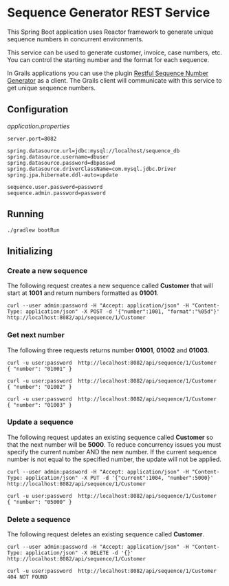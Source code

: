 # Sequence Generator REST Service

This Spring Boot application uses Reactor framework to generate unique sequence numbers in concurrent environments.

This service can be used to generate customer, invoice, case numbers, etc.
You can control the starting number and the format for each sequence.

In Grails applications you can use the plugin [Restful Sequence Number Generator](https://github.com/goeh/grails-sequence-generator-rest)
as a client. The Grails client will communicate with this service to get unique sequence numbers.

## Configuration

*application.properties*

    server.port=8082
    
    spring.datasource.url=jdbc:mysql://localhost/sequence_db
    spring.datasource.username=dbuser
    spring.datasource.password=dbpasswd
    spring.datasource.driverClassName=com.mysql.jdbc.Driver
    spring.jpa.hibernate.ddl-auto=update
    
    sequence.user.password=password
    sequence.admin.password=password

## Running

    ./gradlew bootRun

## Initializing

### Create a new sequence

The following request creates a new sequence called **Customer** that will start at **1001** and return numbers formatted as **01001**.

    curl --user admin:password -H "Accept: application/json" -H "Content-Type: application/json" -X POST -d '{"number":1001, "format":"%05d"}' http://localhost:8082/api/sequence/1/Customer

### Get next number

The following three requests returns number **01001**, **01002** and **01003**.

    curl -u user:password  http://localhost:8082/api/sequence/1/Customer
    { "number": "01001" }
    
    curl -u user:password  http://localhost:8082/api/sequence/1/Customer
    { "number": "01002" }
    
    curl -u user:password  http://localhost:8082/api/sequence/1/Customer
    { "number": "01003" }

### Update a sequence

The following request updates an existing sequence called **Customer** so that the next number will be **5000**.
To reduce concurrency issues you must specify the current number AND the new number.
If the current sequence number is not equal to the specified number, the update will not be applied.

    curl --user admin:password -H "Accept: application/json" -H "Content-Type: application/json" -X PUT -d '{"current":1004, "number":5000}' http://localhost:8082/api/sequence/1/Customer

    curl -u user:password  http://localhost:8082/api/sequence/1/Customer
    { "number": "05000" }
    
### Delete a sequence

The following request deletes an existing sequence called **Customer**.

    curl --user admin:password -H "Accept: application/json" -H "Content-Type: application/json" -X DELETE -d '{}' http://localhost:8082/api/sequence/1/Customer
    
    curl -u user:password  http://localhost:8082/api/sequence/1/Customer
    404 NOT FOUND